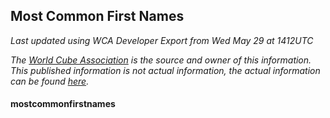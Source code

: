 ## Most Common First Names

*Last updated using WCA Developer Export from Wed May 29 at 1412UTC*

*The [World Cube Association](https://www.worldcubeassociation.org) is the source and owner of this information. This published information is not actual information, the actual information can be found [here](https://www.worldcubeassociation.org/results).*

#### mostcommonfirstnames

